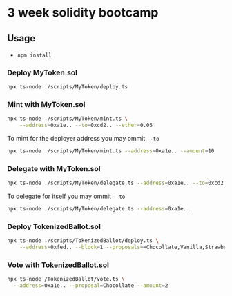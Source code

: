 # 3 week solidity bootcamp

## Usage

* `npm install`

### Deploy MyToken.sol

```bash
npx ts-node ./scripts/MyToken/deploy.ts
```

### Mint with MyToken.sol

```bash
npx ts-node ./scripts/MyToken/mint.ts \
    --address=0xa1e.. --to=0xcd2.. --ether=0.05
```

To mint for the deployer address you may ommit `--to`
```bash
npx ts-node ./scripts/MyToken/mint.ts --address=0xa1e.. --amount=10
```

### Delegate with MyToken.sol

```bash
npx ts-node ./scripts/MyToken/delegate.ts --address=0xa1e.. --to=0xcd2..
```

To delegate for itself you may ommit `--to`
```bash
npx ts-node ./scripts/MyToken/delegate.ts --address=0xa1e..
```

### Deploy TokenizedBallot.sol

```bash
npx ts-node ./scripts/TokenizedBallot/deploy.ts \
	--address=0xfed.. --block=1 --proposals==Chocollate,Vanilla,Strawberry
```

### Vote with TokenizedBallot.sol

```bash
npx ts-node /TokenizedBallot/vote.ts \
  --address=0xa1e.. --proposal=Chocollate --amount=2
```
